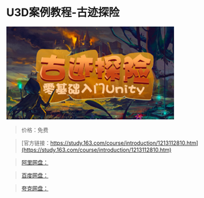 # U3D案例教程-古迹探险

![img](../../../assets/study163/free/56dc3b1b9bcc44e79eb08e71b493d366.png)

> 价格：免费

> [官方链接：https://study.163.com/course/introduction/1213112810.htm](https://study.163.com/course/introduction/1213112810.htm)

> [阿里网盘：]()

> [百度网盘：]()

> [夸克网盘：]()
